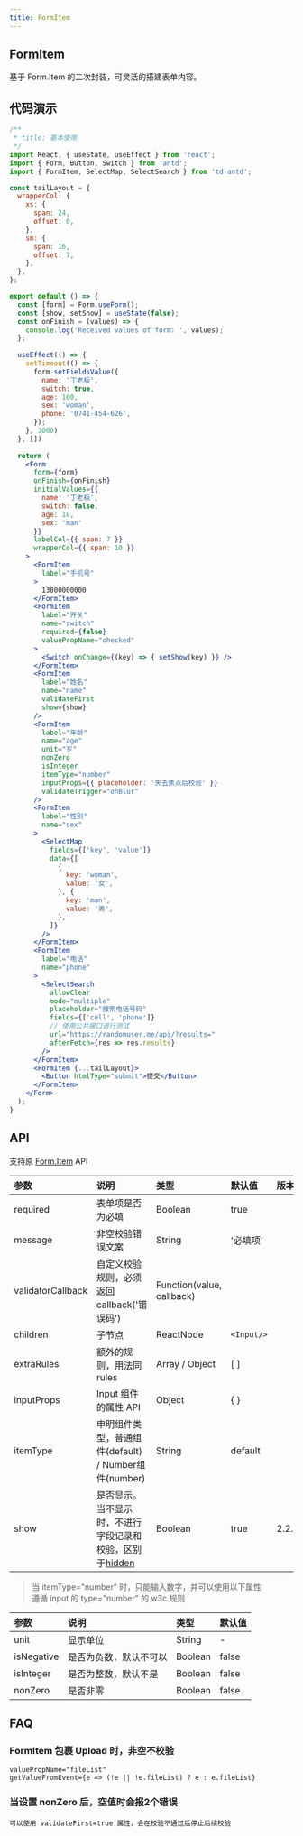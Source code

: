 ```yaml
---
title: FormItem
---
```


## FormItem

基于 Form.Item 的二次封装，可灵活的搭建表单内容。

## 代码演示

```jsx
/**
 * title: 基本使用
 */
import React, { useState, useEffect } from 'react';
import { Form, Button, Switch } from 'antd';
import { FormItem, SelectMap, SelectSearch } from 'td-antd';

const tailLayout = {
  wrapperCol: {
    xs: {
      span: 24,
      offset: 0,
    },
    sm: {
      span: 16,
      offset: 7,
    },
  },
};

export default () => {
  const [form] = Form.useForm();
  const [show, setShow] = useState(false);
  const onFinish = (values) => {
    console.log('Received values of form: ', values);
  };
  
  useEffect(() => {
    setTimeout(() => {
      form.setFieldsValue({
        name: '丁老板',
        switch: true,
        age: 100,
        sex: 'woman',
        phone: '0741-454-626',
      });
    }, 3000)
  }, [])
  
  return (
    <Form
      form={form}
      onFinish={onFinish}
      initialValues={{
        name: '丁老板',
        switch: false,
        age: 18,
        sex: 'man'
      }}
      labelCol={{ span: 7 }}
      wrapperCol={{ span: 10 }}
    >
      <FormItem
        label="手机号"
      >
        13800000000
      </FormItem>
      <FormItem
        label="开关"
        name="switch"
        required={false}
        valuePropName="checked"
      >
        <Switch onChange={(key) => { setShow(key) }} />
      </FormItem>
      <FormItem
        label="姓名"
        name="name"
        validateFirst
        show={show}
      />
      <FormItem
        label="年龄"
        name="age"
        unit="岁"
        nonZero
        isInteger
        itemType="number"
        inputProps={{ placeholder: '失去焦点后校验' }}
        validateTrigger="onBlur"
      />
      <FormItem
        label="性别"
        name="sex"
      >
        <SelectMap
          fields={['key', 'value']}
          data={[
            {
              key: 'woman',
              value: '女',
            }, {
              key: 'man',
              value: '男',
            },
          ]}
        />
      </FormItem>
      <FormItem
        label="电话"
        name="phone"
      >
        <SelectSearch
          allowClear
          mode="multiple"
          placeholder="搜索电话号码"
          fields={['cell', 'phone']}
          // 使用公共接口进行测试
          url="https://randomuser.me/api/?results="
          afterFetch={res => res.results}
        />
      </FormItem>
      <FormItem {...tailLayout}>
        <Button htmlType="submit">提交</Button>
      </FormItem>
    </Form>
  );
}
```

## API

支持原 [Form.Item](https://ant-design.gitee.io/components/form-cn/#Form.Item) API

|参数|说明|类型|默认值|版本|
|:--|:--|:--|:--|:--|
|required|表单项是否为必填|Boolean|true|
|message|非空校验错误文案|String|'必填项'|
|validatorCallback|自定义校验规则，必须返回callback('错误码')|Function(value, callback)||
|children|子节点| ReactNode |`<Input/>`|
|extraRules|额外的规则，用法同 rules|Array / Object|[ ]|
|inputProps|Input 组件的属性 API|Object|{ }|
|itemType|申明组件类型，普通组件(default) / Number组件(number)|String|default|
|show|是否显示。当不显示时，不进行字段记录和校验，区别于[hidden](https://ant-design.gitee.io/components/form-cn/#Form.Item)|Boolean|true|2.2.0|

> 当 itemType="number" 时，只能输入数字，并可以使用以下属性<br />
> 遵循 input 的 type="number" 的 w3c 规则

|参数|说明|类型|默认值|
|:--|:--|:--|:--|
|unit|显示单位|String|-|
|isNegative|是否为负数，默认不可以| Boolean |false|
|isInteger|是否为整数，默认不是|Boolean |false|
|nonZero|是否非零|Boolean |false|

## FAQ

### FormItem 包裹 Upload 时，非空不校验

```
valuePropName="fileList"
getValueFromEvent={e => (!e || !e.fileList) ? e : e.fileList}
```

### 当设置 nonZero 后，空值时会报2个错误

```
可以使用 validateFirst=true 属性，会在校验不通过后停止后续校验
```
